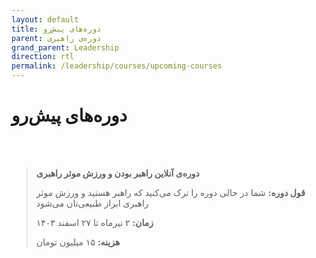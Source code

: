 ```yaml
---
layout: default
title: دوره‌های پیش‌رو
parent: دوره‌ی راهبری
grand_parent: Leadership
direction: rtl
permalink: /leadership/courses/upcoming-courses
---
```


# دوره‌های پیش‌رو

<br/>
<br/>

> **دوره‌ی آنلاین راهبر بودن و ورزش موثر راهبری**
> 
> **قول دوره:** شما در حالی دوره را ترک می‌کنید که راهبر هستید و ورزش موثر راهبری ابراز طبیعی‌تان می‌شود
> 
> **زمان:** ۲ تیرماه تا ۲۷ اسفند ۱۴۰۳
> 
> **هزینه:** ۱۵ میلیون تومان
